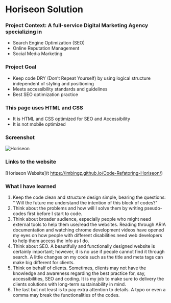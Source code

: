 # Horiseon Solution

### Project Context: A full-service Digital Marketing Agency specializing in 
* Search Engine Optimization (SEO)
* Online Reputation Management
* Social Media Marketing


### Project Goal
* Keep code DRY (Don’t Repeat Yourself) by using logical structure independent of styling and positioning 
* Meets accessibility standards and guidelines 
* Best SEO optimization practice 


### This page uses HTML and CSS
* It is HTML and CSS optimized for SEO and Accessibility 
* It is not mobile optimized

### Screenshot 

![Horiseon](/screenshot.png)

### Links to the website
[Horiseon Website](t https://imbingz.github.io/Code-Refatoring-Horiseon/)

### What I have learned
  1. Keep the code clean and structure design simple, bearing the questions: " Will the future me understand the intention of this block of codes?" 
  1.  Think about the problems and how will I solve them by writing pseudo-codes first before I start to code. 
  1. Think about broader audience, especially people who might need external tools to help them use/read the websites. Reading through ARIA documentation and watching chrome development videos have opened my eyes on how people with different disabilities need web developers to help them access the info as I do. 
  1. Think about SEO. A beautifully and functionally designed website is certainly important; however, it is no use if people cannot find it through search. A little changes on my code such as the title and meta tags can make big different for clients. 
  1. Think on behalf of clients. Sometimes, clients may not have the knowledge and awareness regarding the best practice for, say, accessibilities, SEO and coding. It is my job to make sure to delivery the clients solutions with long-term sustainability in mind. 
  1. The last but not least is to pay extra attention to details. A typo or even a comma may break the functionalities of the codes. 